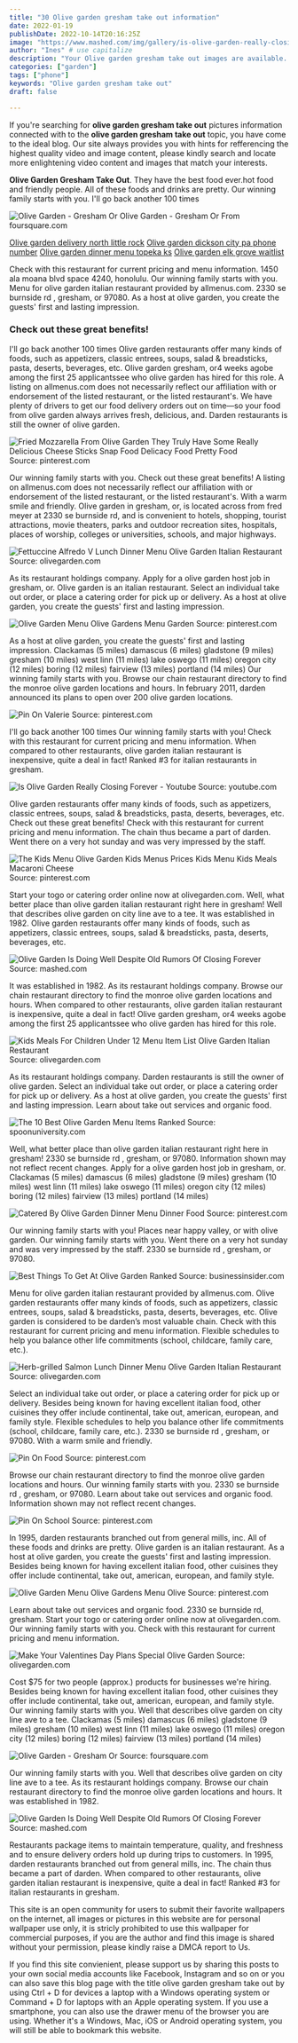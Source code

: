 ```yaml
---
title: "30 Olive garden gresham take out information"
date: 2022-01-19
publishDate: 2022-10-14T20:16:25Z
image: "https://www.mashed.com/img/gallery/is-olive-garden-really-closing-forever-upgrade/l-intro-1624456075.jpg"
author: "Ines" # use capitalize
description: "Your Olive garden gresham take out images are available. Olive garden gresham take out are a topic that is being searched for and liked by netizens today. You can Download the Olive garden gresham take out files here. Download all royalty-free images."
categories: ["garden"]
tags: ["phone"]
keywords: "Olive garden gresham take out"
draft: false

---
```


If you're searching for **olive garden gresham take out** pictures information connected with to the **olive garden gresham take out** topic, you have come to the ideal  blog.  Our site always  provides you with  hints  for refferencing  the highest  quality video and image  content, please kindly search and locate more enlightening video content and images  that match your interests.

**Olive Garden Gresham Take Out**. They have the best food ever.hot food and friendly people. All of these foods and drinks are pretty. Our winning family starts with you. I&#039;ll go back another 100 times

![Olive Garden - Gresham Or](https://fastly.4sqi.net/img/general/200x200/2759506_u-NBk87JHhBA9GTe9ubx0VpSMWZ6Af7vOS84ZNHKuq8.jpg "Olive Garden - Gresham Or")
Olive Garden - Gresham Or From foursquare.com

[Olive garden delivery north little rock](/olive-garden-delivery-north-little-rock/)
[Olive garden dickson city pa phone number](/olive-garden-dickson-city-pa-phone-number/)
[Olive garden dinner menu topeka ks](/olive-garden-dinner-menu-topeka-ks/)
[Olive garden elk grove waitlist](/olive-garden-elk-grove-waitlist/)

Check with this restaurant for current pricing and menu information. 1450 ala moana blvd space 4240, honolulu. Our winning family starts with you. Menu for olive garden italian restaurant provided by allmenus.com. 2330 se burnside rd , gresham, or 97080. As a host at olive garden, you create the guests&#039; first and lasting impression.

### Check out these great benefits!

I&#039;ll go back another 100 times Olive garden restaurants offer many kinds of foods, such as appetizers, classic entrees, soups, salad &amp; breadsticks, pasta, deserts, beverages, etc. Olive garden gresham, or4 weeks agobe among the first 25 applicantssee who olive garden has hired for this role. A listing on allmenus.com does not necessarily reflect our affiliation with or endorsement of the listed restaurant, or the listed restaurant&#039;s. We have plenty of drivers to get our food delivery orders out on time—so your food from olive garden always arrives fresh, delicious, and. Darden restaurants is still the owner of olive garden.


![Fried Mozzarella From Olive Garden They Truly Have Some Really Delicious Cheese Sticks Snap Food Delicacy Food Pretty Food](https://i.pinimg.com/originals/1c/73/47/1c73474b53fff109e90afabbd5660ca7.jpg "Fried Mozzarella From Olive Garden They Truly Have Some Really Delicious Cheese Sticks Snap Food Delicacy Food Pretty Food")
Source: pinterest.com

Our winning family starts with you. Check out these great benefits! A listing on allmenus.com does not necessarily reflect our affiliation with or endorsement of the listed restaurant, or the listed restaurant&#039;s. With a warm smile and friendly. Olive garden in gresham, or, is located across from fred meyer at 2330 se burnside rd, and is convenient to hotels, shopping, tourist attractions, movie theaters, parks and outdoor recreation sites, hospitals, places of worship, colleges or universities, schools, and major highways.

![Fettuccine Alfredo V Lunch Dinner Menu Olive Garden Italian Restaurant](https://media.olivegarden.com/en_us/images/product/Lunch_FettucineAlfredo_DPV.jpg "Fettuccine Alfredo V Lunch Dinner Menu Olive Garden Italian Restaurant")
Source: olivegarden.com

As its restaurant holdings company. Apply for a olive garden host job in gresham, or. Olive garden is an italian restaurant. Select an individual take out order, or place a catering order for pick up or delivery. As a host at olive garden, you create the guests&#039; first and lasting impression.

![Olive Garden Menu Olive Gardens Menu Garden](https://i.pinimg.com/originals/c5/8a/df/c58adfd7d64fa3d2a427f617e16de215.jpg "Olive Garden Menu Olive Gardens Menu Garden")
Source: pinterest.com

As a host at olive garden, you create the guests&#039; first and lasting impression. Clackamas (5 miles) damascus (6 miles) gladstone (9 miles) gresham (10 miles) west linn (11 miles) lake oswego (11 miles) oregon city (12 miles) boring (12 miles) fairview (13 miles) portland (14 miles) Our winning family starts with you. Browse our chain restaurant directory to find the monroe olive garden locations and hours. In february 2011, darden announced its plans to open over 200 olive garden locations.

![Pin On Valerie](https://i.pinimg.com/736x/52/5e/60/525e60bfaab06f42f54628492705c683.jpg "Pin On Valerie")
Source: pinterest.com

I&#039;ll go back another 100 times Our winning family starts with you! Check with this restaurant for current pricing and menu information. When compared to other restaurants, olive garden italian restaurant is inexpensive, quite a deal in fact! Ranked #3 for italian restaurants in gresham.

![Is Olive Garden Really Closing Forever - Youtube](https://i.ytimg.com/vi/vJAIr2oY0Ds/maxresdefault.jpg "Is Olive Garden Really Closing Forever - Youtube")
Source: youtube.com

Olive garden restaurants offer many kinds of foods, such as appetizers, classic entrees, soups, salad &amp; breadsticks, pasta, deserts, beverages, etc. Check out these great benefits! Check with this restaurant for current pricing and menu information. The chain thus became a part of darden. Went there on a very hot sunday and was very impressed by the staff.

![The Kids Menu Olive Garden Kids Menus Prices Kids Menu Kids Meals Macaroni Cheese](https://i.pinimg.com/originals/94/55/fe/9455feab6b8ba2e4fafa26c451669b8e.jpg "The Kids Menu Olive Garden Kids Menus Prices Kids Menu Kids Meals Macaroni Cheese")
Source: pinterest.com

Start your togo or catering order online now at olivegarden.com. Well, what better place than olive garden italian restaurant right here in gresham! Well that describes olive garden on city line ave to a tee. It was established in 1982. Olive garden restaurants offer many kinds of foods, such as appetizers, classic entrees, soups, salad &amp; breadsticks, pasta, deserts, beverages, etc.

![Olive Garden Is Doing Well Despite Old Rumors Of Closing Forever](https://www.mashed.com/img/gallery/is-olive-garden-really-closing-forever-upgrade/olive-garden-is-not-fully-going-out-of-business-1624456075.jpg "Olive Garden Is Doing Well Despite Old Rumors Of Closing Forever")
Source: mashed.com

It was established in 1982. As its restaurant holdings company. Browse our chain restaurant directory to find the monroe olive garden locations and hours. When compared to other restaurants, olive garden italian restaurant is inexpensive, quite a deal in fact! Olive garden gresham, or4 weeks agobe among the first 25 applicantssee who olive garden has hired for this role.

![Kids Meals For Children Under 12 Menu Item List Olive Garden Italian Restaurant](https://media.olivegarden.com/en_us/images/product/Kids-Meals-MacCheese-gv-590x365.jpg "Kids Meals For Children Under 12 Menu Item List Olive Garden Italian Restaurant")
Source: olivegarden.com

As its restaurant holdings company. Darden restaurants is still the owner of olive garden. Select an individual take out order, or place a catering order for pick up or delivery. As a host at olive garden, you create the guests&#039; first and lasting impression. Learn about take out services and organic food.

![The 10 Best Olive Garden Menu Items Ranked](https://s3.amazonaws.com/secretsaucefiles/photos/images/000/178/757/large/5-minialfredo-how-you-can-order-healthy-at-the-olive-garden-722x406.jpg?1505696000 "The 10 Best Olive Garden Menu Items Ranked")
Source: spoonuniversity.com

Well, what better place than olive garden italian restaurant right here in gresham! 2330 se burnside rd , gresham, or 97080. Information shown may not reflect recent changes. Apply for a olive garden host job in gresham, or. Clackamas (5 miles) damascus (6 miles) gladstone (9 miles) gresham (10 miles) west linn (11 miles) lake oswego (11 miles) oregon city (12 miles) boring (12 miles) fairview (13 miles) portland (14 miles)

![Catered By Olive Garden Dinner Menu Dinner Food](https://i.pinimg.com/originals/d5/fe/af/d5feaf281b6f693970c368987e8fdf35.jpg "Catered By Olive Garden Dinner Menu Dinner Food")
Source: pinterest.com

Our winning family starts with you! Places near happy valley, or with olive garden. Our winning family starts with you. Went there on a very hot sunday and was very impressed by the staff. 2330 se burnside rd , gresham, or 97080.

![Best Things To Get At Olive Garden Ranked](https://i.insider.com/59c425e72488493eec25ae5f?width=700 "Best Things To Get At Olive Garden Ranked")
Source: businessinsider.com

Menu for olive garden italian restaurant provided by allmenus.com. Olive garden restaurants offer many kinds of foods, such as appetizers, classic entrees, soups, salad &amp; breadsticks, pasta, deserts, beverages, etc. Olive garden is considered to be darden’s most valuable chain. Check with this restaurant for current pricing and menu information. Flexible schedules to help you balance other life commitments (school, childcare, family care, etc.).

![Herb-grilled Salmon Lunch Dinner Menu Olive Garden Italian Restaurant](https://media.olivegarden.com/en_us/images/product/HerbGrilledSalmon_v1_dpv.jpg "Herb-grilled Salmon Lunch Dinner Menu Olive Garden Italian Restaurant")
Source: olivegarden.com

Select an individual take out order, or place a catering order for pick up or delivery. Besides being known for having excellent italian food, other cuisines they offer include continental, take out, american, european, and family style. Flexible schedules to help you balance other life commitments (school, childcare, family care, etc.). 2330 se burnside rd , gresham, or 97080. With a warm smile and friendly.

![Pin On Food](https://i.pinimg.com/736x/2d/88/51/2d8851dae82ce840eace0706e205bb5c.jpg "Pin On Food")
Source: pinterest.com

Browse our chain restaurant directory to find the monroe olive garden locations and hours. Our winning family starts with you. 2330 se burnside rd , gresham, or 97080. Learn about take out services and organic food. Information shown may not reflect recent changes.

![Pin On School](https://i.pinimg.com/474x/fd/5e/fc/fd5efca0be3b1f67c61f361752ff789e.jpg "Pin On School")
Source: pinterest.com

In 1995, darden restaurants branched out from general mills, inc. All of these foods and drinks are pretty. Olive garden is an italian restaurant. As a host at olive garden, you create the guests&#039; first and lasting impression. Besides being known for having excellent italian food, other cuisines they offer include continental, take out, american, european, and family style.

![Olive Garden Menu Olive Gardens Menu Olive](https://i.pinimg.com/736x/0d/c1/86/0dc1860352fc6359763b8a7bd40c2e54--olive-gardens-menu-olives.jpg "Olive Garden Menu Olive Gardens Menu Olive")
Source: pinterest.com

Learn about take out services and organic food. 2330 se burnside rd, gresham. Start your togo or catering order online now at olivegarden.com. Our winning family starts with you. Check with this restaurant for current pricing and menu information.

![Make Your Valentines Day Plans Special Olive Garden](https://media.olivegarden.com/images/site/ext/pages/_promotions/home/generic-pop-desktop-v3.jpg "Make Your Valentines Day Plans Special Olive Garden")
Source: olivegarden.com

Cost $75 for two people (approx.) products for businesses we&#039;re hiring. Besides being known for having excellent italian food, other cuisines they offer include continental, take out, american, european, and family style. Our winning family starts with you. Well that describes olive garden on city line ave to a tee. Clackamas (5 miles) damascus (6 miles) gladstone (9 miles) gresham (10 miles) west linn (11 miles) lake oswego (11 miles) oregon city (12 miles) boring (12 miles) fairview (13 miles) portland (14 miles)

![Olive Garden - Gresham Or](https://fastly.4sqi.net/img/general/200x200/2759506_u-NBk87JHhBA9GTe9ubx0VpSMWZ6Af7vOS84ZNHKuq8.jpg "Olive Garden - Gresham Or")
Source: foursquare.com

Our winning family starts with you. Well that describes olive garden on city line ave to a tee. As its restaurant holdings company. Browse our chain restaurant directory to find the monroe olive garden locations and hours. It was established in 1982.

![Olive Garden Is Doing Well Despite Old Rumors Of Closing Forever](https://www.mashed.com/img/gallery/is-olive-garden-really-closing-forever-upgrade/l-intro-1624456075.jpg "Olive Garden Is Doing Well Despite Old Rumors Of Closing Forever")
Source: mashed.com

Restaurants package items to maintain temperature, quality, and freshness and to ensure delivery orders hold up during trips to customers. In 1995, darden restaurants branched out from general mills, inc. The chain thus became a part of darden. When compared to other restaurants, olive garden italian restaurant is inexpensive, quite a deal in fact! Ranked #3 for italian restaurants in gresham.

This site is an open community for users to submit their favorite wallpapers on the internet, all images or pictures in this website are for personal wallpaper use only, it is stricly prohibited to use this wallpaper for commercial purposes, if you are the author and find this image is shared without your permission, please kindly raise a DMCA report to Us.

If you find this site convienient, please support us by sharing this posts to your own social media accounts like Facebook, Instagram and so on or you can also save this blog page with the title olive garden gresham take out by using Ctrl + D for devices a laptop with a Windows operating system or Command + D for laptops with an Apple operating system. If you use a smartphone, you can also use the drawer menu of the browser you are using. Whether it's a Windows, Mac, iOS or Android operating system, you will still be able to bookmark this website.
